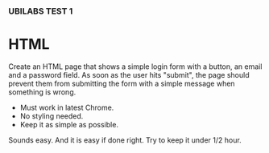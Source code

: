 ### UBILABS TEST 1
# HTML

Create an HTML page that shows a simple login form with a button, an email and a password field. As soon as the user hits "submit", the page should prevent them from submitting the form with a simple message when something is wrong.

* Must work in latest Chrome.
* No styling needed.
* Keep it as simple as possible.

Sounds easy. And it is easy if done right.
Try to keep it under 1/2 hour.
